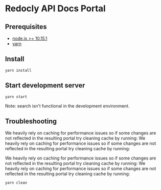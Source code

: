 # Redocly API Docs Portal

## Prerequisites

- [node.js >= 10.15.1](https://nodejs.org/en/)
- [yarn](https://yarnpkg.com/en/)

## Install

    yarn install

## Start development server
    yarn start

Note: search isn't functional in the development environment.

## Troubleshooting

We heavily rely on caching for performance issues so if some changes are not reflected in the resulting portal try cleaning cache by running:
We heavily rely on caching for performance issues so if some changes are not reflected in the resulting portal try cleaning cache by running:


We heavily rely on caching for performance issues so if some changes are not reflected in the resulting portal try cleaning cache by running:
We heavily rely on caching for performance issues so if some changes are not reflected in the resulting portal try cleaning cache by running:

    yarn clean
